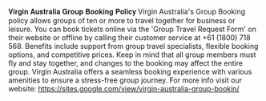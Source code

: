𝐕𝐢𝐫𝐠𝐢𝐧 𝐀𝐮𝐬𝐭𝐫𝐚𝐥𝐢𝐚 𝐆𝐫𝐨𝐮𝐩 𝐁𝐨𝐨𝐤𝐢𝐧𝐠 𝐏𝐨𝐥𝐢𝐜𝐲
Virgin Australia's Group Booking policy allows groups of ten or more to travel together for business or leisure. You can book tickets online via the 'Group Travel Request Form' on their website or offline by calling their customer service at +61 (1800) 718 568. Benefits include support from group travel specialists, flexible booking options, and competitive prices. Keep in mind that all group members must fly and stay together, and changes to the booking may affect the entire group. Virgin Australia offers a seamless booking experience with various amenities to ensure a stress-free group journey.
For more info visit our website: 
https://sites.google.com/view/virgin-australia-group-bookin/
